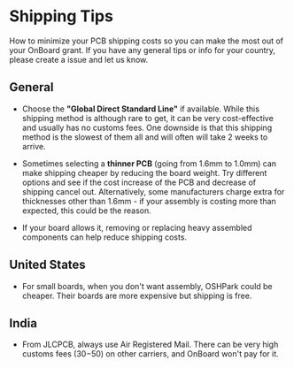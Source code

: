 # Shipping Tips

How to minimize your PCB shipping costs so you can make the most out of your OnBoard grant. If you have any general tips or info for your country, please create a issue and let us know.

## General

- Choose the **"Global Direct Standard Line"** if available. While this shipping method is although rare to get, it can be very cost-effective and usually has no customs fees. One downside is that this shipping method is the slowest of them all and will often will take 2 weeks to arrive.

- Sometimes selecting a **thinner PCB** (going from 1.6mm to 1.0mm) can make shipping cheaper by reducing the board weight. Try different options and see if the cost increase of the PCB and decrease of shipping cancel out. Alternatively, some manufacturers charge extra for thicknesses other than 1.6mm - if your assembly is costing more than expected, this could be the reason.

- If your board allows it, removing or replacing heavy assembled components can help reduce shipping costs. 

## United States

- For small boards, when you don't want assembly, OSHPark could be cheaper. Their boards are more expensive but shipping is free.

## India

- From JLCPCB, always use Air Registered Mail. There can be very high customs fees ($30-$50) on other carriers, and OnBoard won't pay for it.
